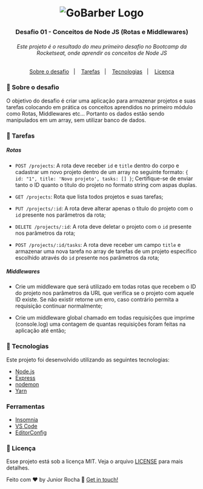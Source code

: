 <h1 align="center">
    <img alt="GoBarber Logo" src="https://res.cloudinary.com/dkfnaxxtn/image/upload/v1582915201/readme/bootcamp_logo.png" />
</h1>
<h3 align="center">
  Desafio 01 - Conceitos de Node JS (Rotas e Middlewares)
</h3>

<h6 align="center">
  Este projeto é o resultado do meu primeiro desafio no Bootcamp da Rocketseat, onde aprendir os conceitos de Node JS
</h6>
  
<p align="center">
  <a href="#">Sobre o desafio</a>&nbsp;&nbsp;&nbsp;|&nbsp;&nbsp;&nbsp;
  <a href="#">Tarefas</a>&nbsp;&nbsp;&nbsp;|&nbsp;&nbsp;&nbsp;
  <a href="#rocket-technologies">Tecnologias</a>&nbsp;&nbsp;&nbsp;|&nbsp;&nbsp;&nbsp;
  <a href="#memo-license">Licença</a>
</p>

### :memo: Sobre o desafio
O objetivo do desafio é criar uma aplicação para armazenar projetos e suas tarefas colocando em prática os conceitos aprendidos no primeiro módulo como Rotas, Middlewares etc... Portanto os dados estão sendo manipulados em um array, sem utilizar banco de dados.

### :memo: Tarefas 

<h5> Rotas</h5>

- `POST /projects`: A rota deve receber `id` e `title` dentro do corpo e cadastrar um novo projeto dentro de um array no seguinte formato: `{ id: "1", title: 'Novo projeto', tasks: [] }`; Certifique-se de enviar tanto o ID quanto o título do projeto no formato string com aspas duplas.

- `GET /projects`: Rota que lista todos projetos e suas tarefas;

- `PUT /projects/:id`: A rota deve alterar apenas o título do projeto com o `id` presente nos parâmetros da rota;

- `DELETE /projects/:id`: A rota deve deletar o projeto com o `id` presente nos parâmetros da rota;

- `POST /projects/:id/tasks`: A rota deve receber um campo `title` e armazenar uma nova tarefa no array de tarefas de um projeto específico escolhido através do `id` presente nos parâmetros da rota;




<h5>Middlewares</h5>

- Crie um middleware que será utilizado em todas rotas que recebem o ID do projeto nos parâmetros da URL que verifica se o projeto com aquele ID existe. Se não existir retorne um erro, caso contrário permita a requisição continuar normalmente;

- Crie um middleware global chamado em todas requisições que imprime (console.log) uma contagem de quantas requisições foram feitas na aplicação até então;


### :rocket: Tecnologias

Este projeto foi desenvolvido utilizando as seguintes tecnologias:

-  [Node.js][nodejs]
-  [Express](https://expressjs.com/)
-  [nodemon](https://nodemon.io/)
-  [Yarn](https://yarnpkg.com/)

### Ferramentas

-  [Insomnia](https://insomnia.rest/)
-  [VS Code][vc] 
-  [EditorConfig][editconfig]

### :memo: Licença

Esse projeto está sob a licença MIT. Veja o arquivo [LICENSE](LICENSE.md) para mais detalhes.


Feito com ♥ by Junior Rocha  :wave: [Get in touch!](https://github.com/Junior-Rocha)

[nodejs]: https://nodejs.org/
[vc]: https://code.visualstudio.com/
[editconfig]: https://marketplace.visualstudio.com/items?itemName=EditorConfig.EditorConfig
